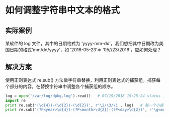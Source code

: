 # 如何调整字符串中文本的格式

## 实际案例

某软件的 log 文件，其中的日期格式为 ‘yyyy-mm-dd’，我们想把其中日期改为美国日期的格式‘mm/dd/yyyy’，如 ’2016-05-23‘=> ‘05//23/2016’，应如何处理？

## 解决方案

使用正则表达式 re.sub() 方法做字符串替换，利用正则表达式的捕获组，捕获每个部分的内容，在替换字符串中调整各个捕获组的顺序。

```python
log = open('/var/log/dpkg.log').read()   # 07/19/2018 15:25:24 status installed npm:all 3.5.2-0ubuntu4
import re
print re.sub('(\d{4})-(\d{2})-(\d{2})', r'\2/\3/\1', log)	# 每一个小括号就是待捕获的组，注意第二个参数一定要用原始字符串的形式
print re.sub('(?P<year>\d{4})-(?P<month>\d{2})-(?P<day>\d{2})', r'\g<month>/\g<day>/\g<year>', log)	#也可以给每个组起个名字而不是按照出现的顺序进行编号

```

